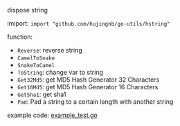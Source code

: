 dispose string

imiport: `import "github.com/hujingnb/go-utils/hstring"`

function: 

* `Reverse`: reverse string
* `CamelToSnake`
* `SnakeToCamel`
* `ToString`: change var to string
* `Get32Md5`: get MD5 Hash Generator 32 Characters 
* `Get16Md5`: get MD5 Hash Generator 16 Characters
* `GetSha1`: get sha1
* `Pad`: Pad a string to a certain length with another string

example code: [example_test.go](./example_test.go)